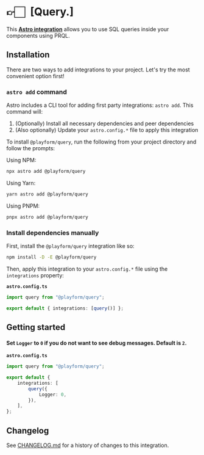 # 👉🏻 [Query.]

This **[Astro integration][astro-integration]** allows you to use SQL queries
inside your components using PRQL.

## Installation

There are two ways to add integrations to your project. Let's try the most
convenient option first!

### `astro add` command

Astro includes a CLI tool for adding first party integrations: `astro add`. This
command will:

1. (Optionally) Install all necessary dependencies and peer dependencies
2. (Also optionally) Update your `astro.config.*` file to apply this integration

To install `@playform/query`, run the following from your project directory and
follow the prompts:

Using NPM:

```sh
npx astro add @playform/query
```

Using Yarn:

```sh
yarn astro add @playform/query
```

Using PNPM:

```sh
pnpx astro add @playform/query
```

### Install dependencies manually

First, install the `@playform/query` integration like so:

```sh
npm install -D -E @playform/query
```

Then, apply this integration to your `astro.config.*` file using the
`integrations` property:

**`astro.config.ts`**

```ts
import query from "@playform/query";

export default { integrations: [query()] };
```

## Getting started

#### Set `Logger` to `0` if you do not want to see debug messages. Default is `2`.

**`astro.config.ts`**

```ts
import query from "@playform/query";

export default {
	integrations: [
		query({
			Logger: 0,
		}),
	],
};
```

[Query]: https://npmjs.org/@playform/query
[astro-integration]: https://docs.astro.build/en/guides/integrations-guide/

## Changelog

See [CHANGELOG.md](CHANGELOG.md) for a history of changes to this integration.
